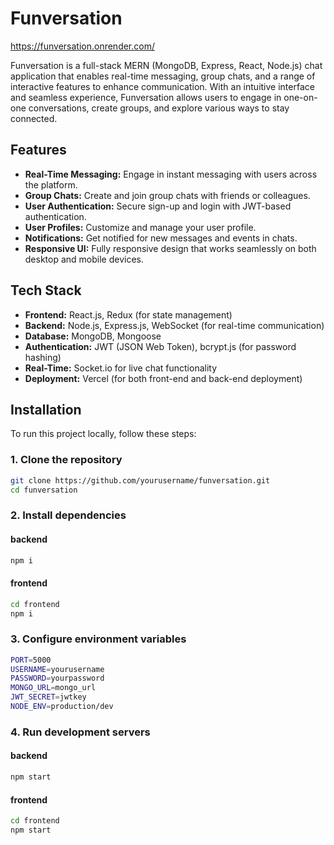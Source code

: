 # Funversation
https://funversation.onrender.com/

Funversation is a full-stack MERN (MongoDB, Express, React, Node.js) chat application that enables real-time messaging, group chats, and a range of interactive features to enhance communication. With an intuitive interface and seamless experience, Funversation allows users to engage in one-on-one conversations, create groups, and explore various ways to stay connected.

## Features

- **Real-Time Messaging:** Engage in instant messaging with users across the platform.
- **Group Chats:** Create and join group chats with friends or colleagues.
- **User Authentication:** Secure sign-up and login with JWT-based authentication.
- **User Profiles:** Customize and manage your user profile.
- **Notifications:** Get notified for new messages and events in chats.
- **Responsive UI:** Fully responsive design that works seamlessly on both desktop and mobile devices.

## Tech Stack

- **Frontend:** React.js, Redux (for state management)
- **Backend:** Node.js, Express.js, WebSocket (for real-time communication)
- **Database:** MongoDB, Mongoose
- **Authentication:** JWT (JSON Web Token), bcrypt.js (for password hashing)
- **Real-Time:** Socket.io for live chat functionality
- **Deployment:** Vercel (for both front-end and back-end deployment)

## Installation

To run this project locally, follow these steps:

### 1. Clone the repository
```bash
git clone https://github.com/yourusername/funversation.git
cd funversation

```
### 2. Install dependencies
#### backend
```bash
npm i
```

#### frontend
```bash
cd frontend
npm i
```

### 3. Configure environment variables
```bash
PORT=5000
USERNAME=yourusername
PASSWORD=yourpassword
MONGO_URL=mongo_url
JWT_SECRET=jwtkey
NODE_ENV=production/dev
```


### 4. Run development servers
#### backend
```bash
npm start
```

#### frontend
```bash
cd frontend
npm start
```




